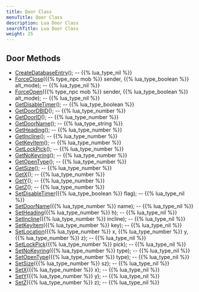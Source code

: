 ```yaml
---
title: Door Class
menuTitle: Door Class
description: Lua Door Class
searchTitle: Lua Door Class
weight: 25
---
```


## Door Methods
- [CreateDatabaseEntry](createdatabaseentry)(); -- {{% lua_type_nil %}}
- [ForceClose](forceclose)({{% type_npc mob %}} sender, {{% lua_type_boolean %}} alt_mode); -- {{% lua_type_nil %}}
- [ForceOpen](forceopen)({{% type_npc mob %}} sender, {{% lua_type_boolean %}} alt_mode); -- {{% lua_type_nil %}}
- [GetDisableTimer](getdisabletimer)(); -- {{% lua_type_boolean %}}
- [GetDoorDBID](getdoordbid)(); -- {{% lua_type_number %}}
- [GetDoorID](getdoorid)(); -- {{% lua_type_number %}}
- [GetDoorName](getdoorname)(); -- {{% lua_type_string %}}
- [GetHeading](getheading)(); -- {{% lua_type_number %}}
- [GetIncline](getincline)(); -- {{% lua_type_number %}}
- [GetKeyItem](getkeyitem)(); -- {{% lua_type_number %}}
- [GetLockPick](getlockpick)(); -- {{% lua_type_number %}}
- [GetNoKeyring](getnokeyring)(); -- {{% lua_type_number %}}
- [GetOpenType](getopentype)(); -- {{% lua_type_number %}}
- [GetSize](getsize)(); -- {{% lua_type_number %}}
- [GetX](getx)(); -- {{% lua_type_number %}}
- [GetY](gety)(); -- {{% lua_type_number %}}
- [GetZ](getz)(); -- {{% lua_type_number %}}
- [SetDisableTimer](setdisabletimer)({{% lua_type_boolean %}} flag); -- {{% lua_type_nil %}}
- [SetDoorName](setdoorname)({{% lua_type_number %}} name); -- {{% lua_type_nil %}}
- [SetHeading](setheading)({{% lua_type_number %}} h); -- {{% lua_type_nil %}}
- [SetIncline](setincline)({{% lua_type_number %}} incline); -- {{% lua_type_nil %}}
- [SetKeyItem](setkeyitem)({{% lua_type_number %}} key); -- {{% lua_type_nil %}}
- [SetLocation](setlocation)({{% lua_type_number %}} x, {{% lua_type_number %}} y, {{% lua_type_number %}} z); -- {{% lua_type_nil %}}
- [SetLockPick](setlockpick)({{% lua_type_number %}} pick); -- {{% lua_type_nil %}}
- [SetNoKeyring](setnokeyring)({{% lua_type_number %}} type); -- {{% lua_type_nil %}}
- [SetOpenType](setopentype)({{% lua_type_number %}} type); -- {{% lua_type_nil %}}
- [SetSize](setsize)({{% lua_type_number %}} sz); -- {{% lua_type_nil %}}
- [SetX](setx)({{% lua_type_number %}} x); -- {{% lua_type_nil %}}
- [SetY](sety)({{% lua_type_number %}} y); -- {{% lua_type_nil %}}
- [SetZ](setz)({{% lua_type_number %}} z); -- {{% lua_type_nil %}}
